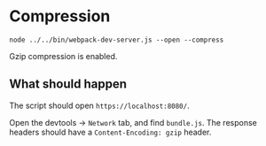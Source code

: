 # Compression

```shell
node ../../bin/webpack-dev-server.js --open --compress
```

Gzip compression is enabled. 

## What should happen

The script should open `https://localhost:8080/`.

Open the devtools -> `Network` tab, and find `bundle.js`. The response headers should have a `Content-Encoding: gzip` header.
